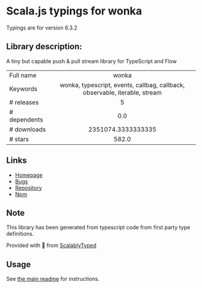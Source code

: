 
# Scala.js typings for wonka

Typings are for version 6.3.2

## Library description:
A tiny but capable push & pull stream library for TypeScript and Flow

|                    |                 |
| ------------------ | :-------------: |
| Full name          | wonka |
| Keywords           | wonka, typescript, events, callbag, callback, observable, iterable, stream |
| # releases         | 5 |
| # dependents       | 0.0 |
| # downloads        | 2351074.3333333335 |
| # stars            | 582.0 |

## Links
- [Homepage](https://github.com/0no-co/wonka#readme)
- [Bugs](https://github.com/0no-co/wonka/issues)
- [Repository](https://github.com/0no-co/wonka)
- [Npm](https://www.npmjs.com/package/wonka)
    


## Note
This library has been generated from typescript code from first party type definitions.

Provided with :purple_heart: from [ScalablyTyped](https://github.com/oyvindberg/ScalablyTyped)

## Usage
See [the main readme](../../readme.md) for instructions.


